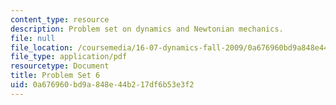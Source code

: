 ```yaml
---
content_type: resource
description: Problem set on dynamics and Newtonian mechanics.
file: null
file_location: /coursemedia/16-07-dynamics-fall-2009/0a676960bd9a848e44b217df6b53e3f2_MIT16_07F09_hw06.pdf
file_type: application/pdf
resourcetype: Document
title: Problem Set 6
uid: 0a676960-bd9a-848e-44b2-17df6b53e3f2
---
```


